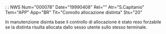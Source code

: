  :  : NWS Num="000078" Date="19990408" Rel="" Atr="S.Capitanio" Tem="APP" App="BR" Tit="Conrollo allocazione distinta" Sts="20"

In manutenzione disinta base il controllo di allocazione è stato reso forzabile se la distinta risulta allocata dallo sesso utente sullo stesso terminale.

